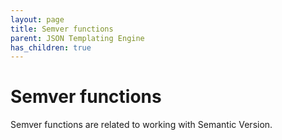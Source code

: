 ```yaml
---
layout: page
title: Semver functions
parent: JSON Templating Engine
has_children: true
---
```


# Semver functions

Semver functions are related to working with Semantic Version.
